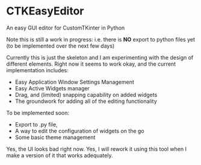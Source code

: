 # CTKEasyEditor

An easy GUI editor for CustomTKinter in Python

Note this is still a work in progress:
i.e. there is **NO** export to python files yet (to be implemented over the next few days)

Currently this is just the skeleton and I am experimenting with the design of different elements.
Right now it seems to work okay, and the current implementation includes:

- Easy Application Window Settings Management
- Easy Active Widgets manager
- Drag, and (limited) snapping capability on added widgets
- The groundwork for adding all of the editing functionality

To be implemented soon:

- Export to .py file,
- A way to edit the configuration of widgets on the go
- Some basic theme management

Yes, the UI looks bad right now. Yes, I will rework it using this tool when I make a version of it that works adequately.
